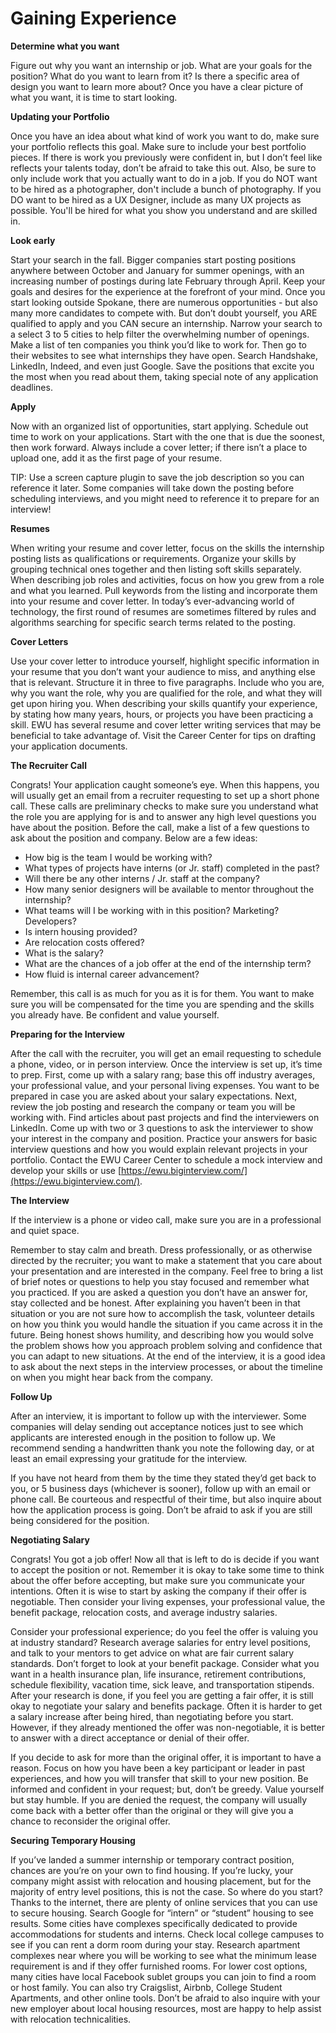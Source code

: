 # Gaining Experience

**Determine what you want**

Figure out why you want an internship or job. What are your goals for the position? What do you want to learn from it? Is there a specific area of design you want to learn more about? Once you have a clear picture of what you want, it is time to start looking.

**Updating your Portfolio**

Once you have an idea about what kind of work you want to do, make sure your portfolio reflects this goal. Make sure to include your best portfolio pieces. If there is work you previously were confident in, but I don’t feel like reflects your talents today, don’t be afraid to take this out. Also, be sure to only include work that you actually want to do in a job. If you do NOT want to be hired as a photographer, don't include a bunch of photography. If you DO want to be hired as a UX Designer, include as many UX projects as possible. You'll be hired for what you show you understand and are skilled in.

**Look early**

Start your search in the fall. Bigger companies start posting positions anywhere between October and January for summer openings, with an increasing number of postings during late February through April. Keep your goals and desires for the experience at the forefront of your mind. Once you start looking outside Spokane, there are numerous opportunities - but also many more candidates to compete with. But don’t doubt yourself, you ARE qualified to apply and you CAN secure an internship. Narrow your search to a select 3 to 5 cities to help filter the overwhelming number of openings. Make a list of ten companies you think you’d like to work for. Then go to their websites to see what internships they have open. Search Handshake, LinkedIn, Indeed, and even just Google. Save the positions that excite you the most when you read about them, taking special note of any application deadlines.

**Apply**

Now with an organized list of opportunities, start applying. Schedule out time to work on your applications. Start with the one that is due the soonest, then work forward. Always include a cover letter; if there isn’t a place to upload one, add it as the first page of your resume.

TIP: Use a screen capture plugin to save the job description so you can reference it later. Some companies will take down the posting before scheduling interviews, and you might need to reference it to prepare for an interview!

**Resumes**

When writing your resume and cover letter, focus on the skills the internship posting lists as qualifications or requirements. Organize your skills by grouping technical ones together and then listing soft skills separately. When describing job roles and activities, focus on how you grew from a role and what you learned. Pull keywords from the listing and incorporate them into your resume and cover letter. In today’s ever-advancing world of technology, the first round of resumes are sometimes filtered by rules and algorithms searching for specific search terms related to the posting.

**Cover Letters**

Use your cover letter to introduce yourself, highlight specific information in your resume that you don’t want your audience to miss, and anything else that is relevant. Structure it in three to five paragraphs. Include who you are, why you want the role, why you are qualified for the role, and what they will get upon hiring you. When describing your skills quantify your experience, by stating how many years, hours, or projects you have been practicing a skill. EWU has several resume and cover letter writing services that may be beneficial to take advantage of. Visit the Career Center for tips on drafting your application documents.

**The Recruiter Call**

Congrats! Your application caught someone’s eye. When this happens, you will usually get an email from a recruiter requesting to set up a short phone call. These calls are preliminary checks to make sure you understand what the role you are applying for is and to answer any high level questions you have about the position. Before the call, make a list of a few questions to ask about the position and company. Below are a few ideas:

* How big is the team I would be working with?
* What types of projects have interns \(or Jr. staff\) completed in the past?
* Will there be any other interns / Jr. staff at the company?
* How many senior designers will be available to mentor throughout the internship?
* What teams will I be working with in this position? Marketing? Developers?
* Is intern housing provided?
* Are relocation costs offered?
* What is the salary?
* What are the chances of a job offer at the end of the internship term?
* How fluid is internal career advancement?

Remember, this call is as much for you as it is for them. You want to make sure you will be compensated for the time you are spending and the skills you already have. Be confident and value yourself.

**Preparing for the Interview**

After the call with the recruiter, you will get an email requesting to schedule a phone, video, or in person interview. Once the interview is set up, it’s time to prep. First, come up with a salary rang; base this off industry averages, your professional value, and your personal living expenses. You want to be prepared in case you are asked about your salary expectations. Next, review the job posting and research the company or team you will be working with. Find articles about past projects and find the interviewers on LinkedIn. Come up with two or 3 questions to ask the interviewer to show your interest in the company and position. Practice your answers for basic interview questions and how you would explain relevant projects in your portfolio. Contact the EWU Career Center to schedule a mock interview and develop your skills or use [https://ewu.biginterview.com/](https://ewu.biginterview.com/).

**The Interview**

If the interview is a phone or video call, make sure you are in a professional and quiet space.

Remember to stay calm and breath. Dress professionally, or as otherwise directed by the recruiter; you want to make a statement that you care about your presentation and are interested in the company. Feel free to bring a list of brief notes or questions to help you stay focused and remember what you practiced. If you are asked a question you don’t have an answer for, stay collected and be honest. After explaining you haven’t been in that situation or you are not sure how to accomplish the task, volunteer details on how you think you would handle the situation if you came across it in the future. Being honest shows humility, and describing how you would solve the problem shows how you approach problem solving and confidence that you can adapt to new situations. At the end of the interview, it is a good idea to ask about the next steps in the interview processes, or about the timeline on when you might hear back from the company.

**Follow Up**

After an interview, it is important to follow up with the interviewer. Some companies will delay sending out acceptance notices just to see which applicants are interested enough in the position to follow up. We recommend sending a handwritten thank you note the following day, or at least an email expressing your gratitude for the interview.

If you have not heard from them by the time they stated they’d get back to you, or 5 business days \(whichever is sooner\), follow up with an email or phone call. Be courteous and respectful of their time, but also inquire about how the application process is going. Don’t be afraid to ask if you are still being considered for the position.

**Negotiating Salary**

Congrats! You got a job offer! Now all that is left to do is decide if you want to accept the position or not. Remember it is okay to take some time to think about the offer before accepting, but make sure you communicate your intentions. Often it is wise to start by asking the company if their offer is negotiable. Then consider your living expenses, your professional value, the benefit package, relocation costs, and average industry salaries.

Consider your professional experience; do you feel the offer is valuing you at industry standard? Research average salaries for entry level positions, and talk to your mentors to get advice on what are fair current salary standards. Don’t forget to look at your benefit package. Consider what you want in a health insurance plan, life insurance, retirement contributions, schedule flexibility, vacation time, sick leave, and transportation stipends. After your research is done, if you feel you are getting a fair offer, it is still okay to negotiate your salary and benefits package. Often it is harder to get a salary increase after being hired, than negotiating before you start. However, if they already mentioned the offer was non-negotiable, it is better to answer with a direct acceptance or denial of their offer.

If you decide to ask for more than the original offer, it is important to have a reason. Focus on how you have been a key participant or leader in past experiences, and how you will transfer that skill to your new position. Be informed and confident in your request; but, don’t be greedy. Value yourself but stay humble. If you are denied the request, the company will usually come back with a better offer than the original or they will give you a chance to reconsider the original offer.

**Securing Temporary Housing**

If you’ve landed a summer internship or temporary contract position, chances are you’re on your own to find housing. If you’re lucky, your company might assist with relocation and housing placement, but for the majority of entry level positions, this is not the case. So where do you start? Thanks to the internet, there are plenty of online services that you can use to secure housing. Search Google for “intern” or “student” housing to see results. Some cities have complexes specifically dedicated to provide accommodations for students and interns. Check local college campuses to see if you can rent a dorm room during your stay. Research apartment complexes near where you will be working to see what the minimum lease requirement is and if they offer furnished rooms. For lower cost options, many cities have local Facebook sublet groups you can join to find a room or host family. You can also try Craigslist, Airbnb, College Student Apartments, and other online tools. Don’t be afraid to also inquire with your new employer about local housing resources, most are happy to help assist with relocation technicalities.

